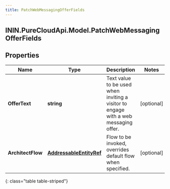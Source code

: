 ```yaml
---
title: PatchWebMessagingOfferFields
---
```

## ININ.PureCloudApi.Model.PatchWebMessagingOfferFields

## Properties

|Name | Type | Description | Notes|
|------------ | ------------- | ------------- | -------------|
| **OfferText** | **string** | Text value to be used when inviting a visitor to engage with a web messaging offer. | [optional] |
| **ArchitectFlow** | [**AddressableEntityRef**](AddressableEntityRef.html) | Flow to be invoked, overrides default flow when specified. | [optional] |
{: class="table table-striped"}


